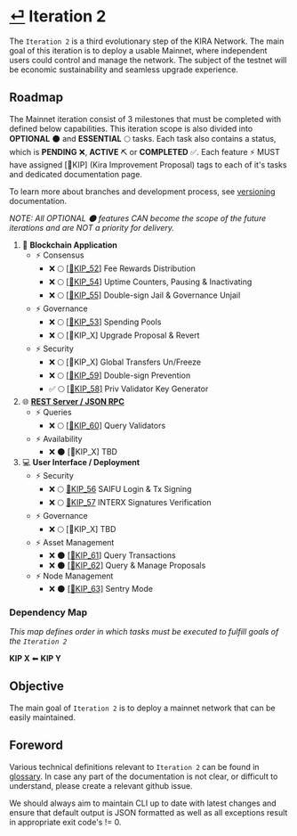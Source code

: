 
# [⏎](../README.md) Iteration 2

The `Iteration 2` is a third evolutionary step of the KIRA Network. The main goal of this iteration is to deploy a usable Mainnet, where independent users could control and manage the network. The subject of the testnet will be economic sustainability and seamless upgrade experience. 

## Roadmap

The Mainnet iteration consist of 3 milestones that must be completed with defined below capabilities. This iteration scope is also divided into **OPTIONAL** :new_moon: and **ESSENTIAL** :full_moon: tasks. Each task also contains a status, which is **PENDING** :x:, **ACTIVE** :pick: or **COMPLETED** :white_check_mark:. Each feature :zap: MUST have assigned [:bookmark:KIP] (Kira Improvement Proposal) tags to each of it's tasks and dedicated documentation page.

To learn more about branches and development process, see [versioning](../versioning.md) documentation.

_NOTE: All OPTIONAL :new_moon: features CAN become the scope of the future iterations and are NOT a priority for delivery._

1. :link: **Blockchain Application**
   * :zap: Consensus
     * :x: :full_moon: [[:bookmark:KIP_52]](kip_52.md) Fee Rewards Distribution
     *  :x: :full_moon: [[:bookmark:KIP_54]](kip_54.md) Uptime Counters, Pausing & Inactivating
     *  :x: :full_moon: [[:bookmark:KIP_55]](kip_55.md) Double-sign Jail & Governance Unjail
   * :zap: Governance
     * :x: :full_moon: [[:bookmark:KIP_53]](kip_53.md) Spending Pools
     * :x: :full_moon: [:bookmark:KIP_X] Upgrade Proposal & Revert
   * :zap: Security
     * :x: :full_moon: [:bookmark:KIP_X] Global Transfers Un/Freeze
     * :x: :full_moon: [[:bookmark:KIP_59]](kip_59.md) Double-sign Prevention
     * :white_check_mark: :full_moon: [[:bookmark:KIP_58]](kip_58.md) Priv Validator Key Generator
2. :globe_with_meridians: **[REST Server / JSON RPC](../rpc/README.md)**
   * :zap: Queries 
      * :x: :full_moon: [[:bookmark:KIP_60]](kip_60.md) Query Validators
   * :zap: Availability
      * :x: :new_moon: [:bookmark:KIP_X] TBD
3. :computer: **User Interface / Deployment**  
   * :zap: Security
      * :x: :full_moon: [:bookmark:KIP_56](kip_56.md) SAIFU Login & Tx Signing
      * :x: :full_moon: [:bookmark:KIP_57](kip_57.md) INTERX Signatures Verification
   * :zap: Governance
      * :x: :full_moon: [:bookmark:KIP_X] TBD
   * :zap: Asset Management
      * :x: :new_moon: [[:bookmark:KIP_61]](kip_61.md) Query Transactions
      * :x: :new_moon: [[:bookmark:KIP_62]](kip_62.md) Query & Manage Proposals 
   * :zap: Node Management
      * :x: :new_moon: [[:bookmark:KIP_63]](kip_63.md) Sentry Mode

### Dependency Map

_This map defines order in which tasks must be executed to fulfill goals of the `Iteration 2`_

**KIP X** ⬅ **KIP Y** 

## Objective

The main goal of `Iteration 2` is to deploy a mainnet network that can be easily maintained.

## Foreword

Various technical definitions relevant to `Iteration 2` can be found in [glossary](../glossary.md). In case any part of the documentation is not clear, or difficult to understand, please create a relevant github issue.

We should always aim to maintain CLI up to date with latest changes and ensure that default output is JSON formatted as well as all exceptions result in appropriate exit code's != 0.

